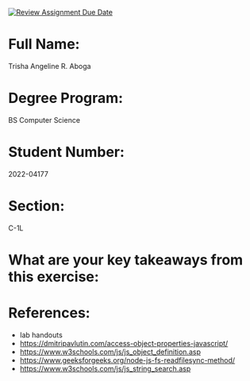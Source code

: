 [![Review Assignment Due Date](https://classroom.github.com/assets/deadline-readme-button-22041afd0340ce965d47ae6ef1cefeee28c7c493a6346c4f15d667ab976d596c.svg)](https://classroom.github.com/a/fO1z5voz)

# Full Name:

Trisha Angeline R. Aboga

# Degree Program:

BS Computer Science

# Student Number:

2022-04177

# Section:

C-1L

# What are your key takeaways from this exercise:



# References:

- lab handouts <!-- general -->
- https://dmitripavlutin.com/access-object-properties-javascript/ <!-- accessing object properties -->
- https://www.w3schools.com/js/js_object_definition.asp <!-- instantiating object -->
- https://www.geeksforgeeks.org/node-js-fs-readfilesync-method/ <!-- readFileSync -->
- https://www.w3schools.com/js/js_string_search.asp <!-- string search -->